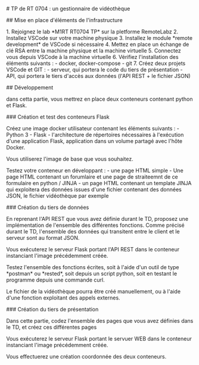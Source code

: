 \# TP de RT 0704 : un gestionnaire de vidéothèque

\## Mise en place d\'éléments de l\'infrastructure

1\. Rejoignez le lab \*M1RT RT0704 TP\* sur la pletforme RemoteLabz 2.
Installez VSCode sur votre machine physique 3. Installez le module
\*remote development\* de VSCode si nécessaire 4. Mettez en place un
échange de clé RSA entre la machine physique et la machine virtuelle 5.
Connectez vous depuis VSCode à la machine virtuelle 6. Vérifiez
l\'installation des éléments suivants :  - docker, docker-compose  - git
7. Créez deux projets VSCode et GIT :  - serveur, qui portera le code du
tiers de présentation  - API, qui portera le tiers d\'accès aux données
(l\'API REST + le fichier JSON)

\## Développement

dans cetta partie, vous mettrez en place deux conteneurs contenant
python et Flask.

\### Création et test des conteneurs Flask

Créez une image docker utilisateur contenant les éléments suivants : -
Python 3 - Flask - l\'architecture de répertoires nécessaires à
l\'exécution d\'une application Flask, application dans un volume
partagé avec l\'hôte Docker.

Vous utiliserez l\'image de base que vous souhaitez.

Testez votre conteneur en développant : - une page HTML simple - Une
page HTML contenant un forumlaire et une page de straiteemnt de ce
formulaire en python / JINJA - un page HTML contenant un template JINJA
qui exploitera des données issues d\'une fichier contenant des données
JSON, le fichier vidéothèque par exemple

\### Création du tiers de données

En reprenant l\'API REST que vous avez définie durant le TD, proposez
une implémentation de l\'ensemble des différentes fonctions. Comme
précisé durant le TD, l\'ensemble des données qui transitent entre le
client et le serveur sont au format JSON.

Vous exécuterez le serveur Flask portant l\'API REST dans le conteneur
instanciant l\'image précédemment créée.

Testez l\'ensemble des fonctions écrites, soit à l\'aide d\'un outil de
type \*postman\* ou \*rested\*, soit depuis un script python, soit en
testant le programme depuis une commande curl.

Le fichier de la vidéothèque pourra être créé manuellement, ou à l\'aide
d\'une fonction exploitant des appels externes.

\### Création du tiers de présentation

Dans cette partie, codez l\'ensemble des pages que vous avez définies
dans le TD, et créez ces différentes pages

Vous exécuterez le serveur Flask portant le servuer WEB dans le
conteneur instanciant l\'image précédemment créée.

Vous effectuerez une création coordonnée des deux conteneurs.
